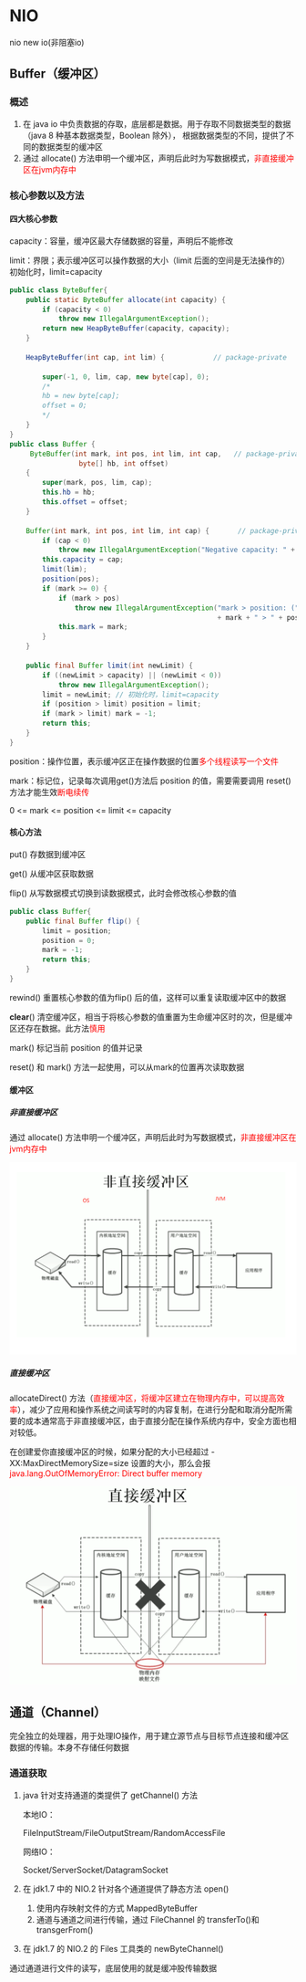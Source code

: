 # NIO

nio new io(非阻塞io)

## Buffer（缓冲区）

### 概述

1. 在 java io 中负责数据的存取，底层都是数据。用于存取不同数据类型的数据（java 8 种基本数据类型，Boolean 除外）， 根据数据类型的不同，提供了不同的数据类型的缓冲区
2. 通过 allocate() 方法申明一个缓冲区，声明后此时为写数据模式，<font color='red'>非直接缓冲区在jvm内存中</font>

### 核心参数以及方法

#### 四大核心参数

capacity：容量，缓冲区最大存储数据的容量，声明后不能修改

limit：界限；表示缓冲区可以操作数据的大小（limit 后面的空间是无法操作的）初始化时，limit=capacity

```java
public class ByteBuffer{
	public static ByteBuffer allocate(int capacity) {
        if (capacity < 0)
            throw new IllegalArgumentException();
        return new HeapByteBuffer(capacity, capacity);
    }
    
    HeapByteBuffer(int cap, int lim) {            // package-private

        super(-1, 0, lim, cap, new byte[cap], 0);
        /*
        hb = new byte[cap];
        offset = 0;
        */
    }
}
public class Buffer {
     ByteBuffer(int mark, int pos, int lim, int cap,   // package-private
                 byte[] hb, int offset)
    {
        super(mark, pos, lim, cap);
        this.hb = hb;
        this.offset = offset;
    }
    
    Buffer(int mark, int pos, int lim, int cap) {       // package-private
        if (cap < 0)
            throw new IllegalArgumentException("Negative capacity: " + cap);
        this.capacity = cap;
        limit(lim);
        position(pos);
        if (mark >= 0) {
            if (mark > pos)
                throw new IllegalArgumentException("mark > position: ("
                                                   + mark + " > " + pos + ")");
            this.mark = mark;
        }
    }
    
    public final Buffer limit(int newLimit) {
        if ((newLimit > capacity) || (newLimit < 0))
            throw new IllegalArgumentException();
        limit = newLimit; // 初始化时，limit=capacity
        if (position > limit) position = limit;
        if (mark > limit) mark = -1;
        return this;
    }
}
```

position：操作位置，表示缓冲区正在操作数据的位置<font color='red'>多个线程读写一个文件</font>

mark：标记位，记录每次调用get()方法后 position 的值，需要需要调用 reset() 方法才能生效<font color='red'>断电续传</font>

0 <= mark <= position <= limit <= capacity

#### 核心方法

put() 存数据到缓冲区

get() 从缓冲区获取数据

flip() 从写数据模式切换到读数据模式，此时会修改核心参数的值

```java
public class Buffer{
	public final Buffer flip() {
        limit = position;
        position = 0;
        mark = -1;
        return this;
    }
}
```

rewind() 重置核心参数的值为flip() 后的值，这样可以重复读取缓冲区中的数据

**clear**() 清空缓冲区，相当于将核心参数的值重置为生命缓冲区时的次，但是缓冲区还存在数据。此方法<font color='red'>慎用</font>

mark() 标记当前 position 的值并记录

reset() 和 mark() 方法一起使用，可以从mark的位置再次读取数据

#### 缓冲区

##### 非直接缓冲区

通过 allocate() 方法申明一个缓冲区，声明后此时为写数据模式，<font color='red'>非直接缓冲区在jvm内存中</font>

![](src/main/resource/images/%E9%9D%9E%E7%9B%B4%E6%8E%A5%E7%BC%93%E5%86%B2%E5%8C%BA.png)

##### 直接缓冲区

allocateDirect() 方法（<font color='red'>直接缓冲区，将缓冲区建立在物理内存中，可以提高效率</font>），减少了应用和操作系统之间读写时的内容复制，在进行分配和取消分配所需要的成本通常高于非直接缓冲区，由于直接分配在操作系统内存中，安全方面也相对较低。

在创建爱你直接缓冲区的时候，如果分配的大小已经超过 -XX:MaxDirectMemorySize=size 设置的大小，那么会报<font color = 'red'>java.lang.OutOfMemoryError: Direct buffer memory</font>

![](src/main/resource/images/%E7%9B%B4%E6%8E%A5%E7%BC%93%E5%86%B2%E5%8C%BA.jpg)

## 通道（Channel）

完全独立的处理器，用于处理IO操作，用于建立源节点与目标节点连接和缓冲区数据的传输。本身不存储任何数据

### 通道获取

1. java 针对支持通道的类提供了 getChannel() 方法

   本地IO：

   FileInputStream/FileOutputStream/RandomAccessFile

   网络IO：

   Socket/ServerSocket/DatagramSocket

2. 在  jdk1.7 中的 NIO.2 针对各个通道提供了静态方法 open()

   1. 使用内存映射文件的方式 MappedByteBuffer
   2. 通道与通道之间进行传输，通过 FileChannel 的 transferTo()和 transgerFrom()

3. 在 jdk1.7 的 NIO.2 的 Files 工具类的 newByteChannel()

通过通道进行文件的读写，底层使用的就是缓冲股传输数据

